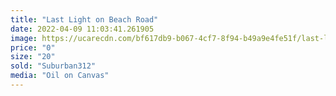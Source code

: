 ```yaml
---
title: "Last Light on Beach Road"
date: 2022-04-09 11:03:41.261905
image: https://ucarecdn.com/bf617db9-b067-4cf7-8f94-b49a9e4fe51f/last-light-on-beach-road.jpg
price: "0"
size: "20"
sold: "Suburban312"
media: "Oil on Canvas"
---
```


